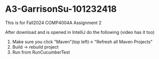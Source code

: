 # A3-GarrisonSu-101232418

This is for Fall2024 COMP4004A Assignment 2

After download and is opened in IntelliJ do the following (video has it too)
1) Make sure you click "Maven"(top left)-> "Refresh all Maven Projects"
2) Build -> rebuild project
3) Run from RunCucumberTest


